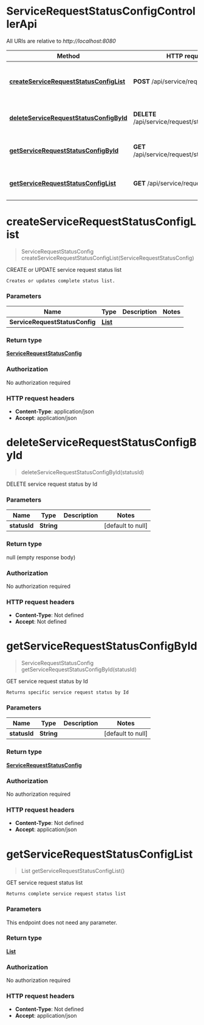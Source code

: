 # ServiceRequestStatusConfigControllerApi

All URIs are relative to *http://localhost:8080*

| Method | HTTP request | Description |
|------------- | ------------- | -------------|
| [**createServiceRequestStatusConfigList**](ServiceRequestStatusConfigControllerApi.md#createServiceRequestStatusConfigList) | **POST** /api/service/request/status | CREATE or UPDATE service request status list |
| [**deleteServiceRequestStatusConfigById**](ServiceRequestStatusConfigControllerApi.md#deleteServiceRequestStatusConfigById) | **DELETE** /api/service/request/status/{statusId} | DELETE service request status by Id |
| [**getServiceRequestStatusConfigById**](ServiceRequestStatusConfigControllerApi.md#getServiceRequestStatusConfigById) | **GET** /api/service/request/status/{statusId} | GET service request status by Id |
| [**getServiceRequestStatusConfigList**](ServiceRequestStatusConfigControllerApi.md#getServiceRequestStatusConfigList) | **GET** /api/service/request/status | GET service request status list |


<a name="createServiceRequestStatusConfigList"></a>
# **createServiceRequestStatusConfigList**
> ServiceRequestStatusConfig createServiceRequestStatusConfigList(ServiceRequestStatusConfig)

CREATE or UPDATE service request status list

    Creates or updates complete status list.

### Parameters

|Name | Type | Description  | Notes |
|------------- | ------------- | ------------- | -------------|
| **ServiceRequestStatusConfig** | [**List**](../Models/ServiceRequestStatusConfig.md)|  | |

### Return type

[**ServiceRequestStatusConfig**](../Models/ServiceRequestStatusConfig.md)

### Authorization

No authorization required

### HTTP request headers

- **Content-Type**: application/json
- **Accept**: application/json

<a name="deleteServiceRequestStatusConfigById"></a>
# **deleteServiceRequestStatusConfigById**
> deleteServiceRequestStatusConfigById(statusId)

DELETE service request status by Id

### Parameters

|Name | Type | Description  | Notes |
|------------- | ------------- | ------------- | -------------|
| **statusId** | **String**|  | [default to null] |

### Return type

null (empty response body)

### Authorization

No authorization required

### HTTP request headers

- **Content-Type**: Not defined
- **Accept**: Not defined

<a name="getServiceRequestStatusConfigById"></a>
# **getServiceRequestStatusConfigById**
> ServiceRequestStatusConfig getServiceRequestStatusConfigById(statusId)

GET service request status by Id

    Returns specific service request status by Id

### Parameters

|Name | Type | Description  | Notes |
|------------- | ------------- | ------------- | -------------|
| **statusId** | **String**|  | [default to null] |

### Return type

[**ServiceRequestStatusConfig**](../Models/ServiceRequestStatusConfig.md)

### Authorization

No authorization required

### HTTP request headers

- **Content-Type**: Not defined
- **Accept**: application/json

<a name="getServiceRequestStatusConfigList"></a>
# **getServiceRequestStatusConfigList**
> List getServiceRequestStatusConfigList()

GET service request status list

    Returns complete service request status list

### Parameters
This endpoint does not need any parameter.

### Return type

[**List**](../Models/ServiceRequestStatusConfig.md)

### Authorization

No authorization required

### HTTP request headers

- **Content-Type**: Not defined
- **Accept**: application/json

